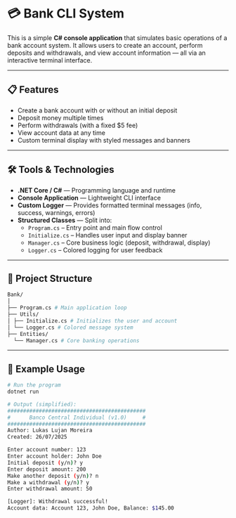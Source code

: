 ﻿# 💳 Bank CLI System

This is a simple **C# console application** that simulates basic operations of a bank account system. It allows users to create an account, perform deposits and withdrawals, and view account information — all via an interactive terminal interface.

---

## 📋 Features

- Create a bank account with or without an initial deposit  
- Deposit money multiple times  
- Perform withdrawals (with a fixed $5 fee)  
- View account data at any time  
- Custom terminal display with styled messages and banners

---

## 🛠️ Tools & Technologies

- **.NET Core / C#** — Programming language and runtime  
- **Console Application** — Lightweight CLI interface  
- **Custom Logger** — Provides formatted terminal messages (info, success, warnings, errors)  
- **Structured Classes** — Split into:
  - `Program.cs` – Entry point and main flow control
  - `Initialize.cs` – Handles user input and display banner
  - `Manager.cs` – Core business logic (deposit, withdrawal, display)
  - `Logger.cs` – Colored logging for user feedback

---

## 🧠 Project Structure

```bash
Bank/
│
├── Program.cs # Main application loop
├── Utils/
│ ├── Initialize.cs # Initializes the user and account
│ └── Logger.cs # Colored message system
├── Entities/
  └── Manager.cs # Core banking operations
```


---

## 🧪 Example Usage

```bash
# Run the program
dotnet run

# Output (simplified):
############################################
#      Banco Central Individual (v1.0)     #
############################################
Author: Lukas Lujan Moreira
Created: 26/07/2025

Enter account number: 123
Enter account holder: John Doe
Initial deposit (y/n)? y
Enter deposit amount: 200
Make another deposit (y/n)? n
Make a withdrawal (y/n)? y
Enter withdrawal amount: 50

[Logger]: Withdrawal successful!
Account data: Account 123, John Doe, Balance: $145.00
```
